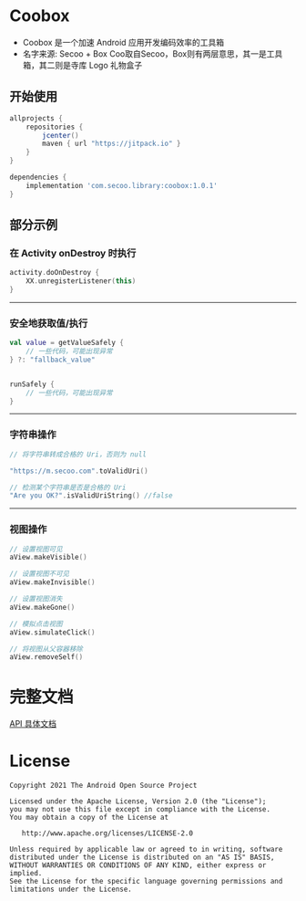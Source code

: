 Coobox
===========

  * Coobox 是一个加速 Android 应用开发编码效率的工具箱
  * 名字来源: Secoo + Box Coo取自Secoo，Box则有两层意思，其一是工具箱，其二则是寺库 Logo 礼物盒子

开始使用
--------------
```groovy
allprojects {
    repositories {
        jcenter()
        maven { url "https://jitpack.io" }
    }
}
```

```groovy
dependencies {
    implementation 'com.secoo.library:coobox:1.0.1'
}
```



部分示例
--------------

### 在 Activity onDestroy 时执行
```kotlin
activity.doOnDestroy {
	XX.unregisterListener(this)
}
```
----

### 安全地获取值/执行
```kotlin
val value = getValueSafely {
	// 一些代码，可能出现异常
} ?: "fallback_value"


runSafely {
	// 一些代码，可能出现异常
}
```

----

### 字符串操作
```kotlin
// 将字符串转成合格的 Uri，否则为 null

"https://m.secoo.com".toValidUri()

// 检测某个字符串是否是合格的 Uri
"Are you OK?".isValidUriString() //false 

```

----

### 视图操作
```kotlin
// 设置视图可见
aView.makeVisible()

// 设置视图不可见
aView.makeInvisible()

// 设置视图消失
aView.makeGone()

// 模拟点击视图
aView.simulateClick()

// 将视图从父容器移除
aView.removeSelf()
```

完整文档
=======
[API 具体文档](https://secoo-android.github.io/coobox/library/)


License
=======

    Copyright 2021 The Android Open Source Project

    Licensed under the Apache License, Version 2.0 (the "License");
    you may not use this file except in compliance with the License.
    You may obtain a copy of the License at

       http://www.apache.org/licenses/LICENSE-2.0

    Unless required by applicable law or agreed to in writing, software
    distributed under the License is distributed on an "AS IS" BASIS,
    WITHOUT WARRANTIES OR CONDITIONS OF ANY KIND, either express or implied.
    See the License for the specific language governing permissions and
    limitations under the License.